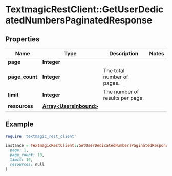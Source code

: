 # TextmagicRestClient::GetUserDedicatedNumbersPaginatedResponse

## Properties

| Name | Type | Description | Notes |
| ---- | ---- | ----------- | ----- |
| **page** | **Integer** |  |  |
| **page_count** | **Integer** | The total number of pages. |  |
| **limit** | **Integer** | The number of results per page. |  |
| **resources** | [**Array&lt;UsersInbound&gt;**](UsersInbound.md) |  |  |

## Example

```ruby
require 'textmagic_rest_client'

instance = TextmagicRestClient::GetUserDedicatedNumbersPaginatedResponse.new(
  page: 1,
  page_count: 10,
  limit: 10,
  resources: null
)
```

